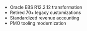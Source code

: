 - Oracle EBS R12.2.12 transformation
- Retired 70+ legacy customizations
- Standardized revenue accounting
- PMO tooling modernization
